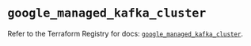 # `google_managed_kafka_cluster`

Refer to the Terraform Registry for docs: [`google_managed_kafka_cluster`](https://registry.terraform.io/providers/hashicorp/google/6.24.0/docs/resources/managed_kafka_cluster).
